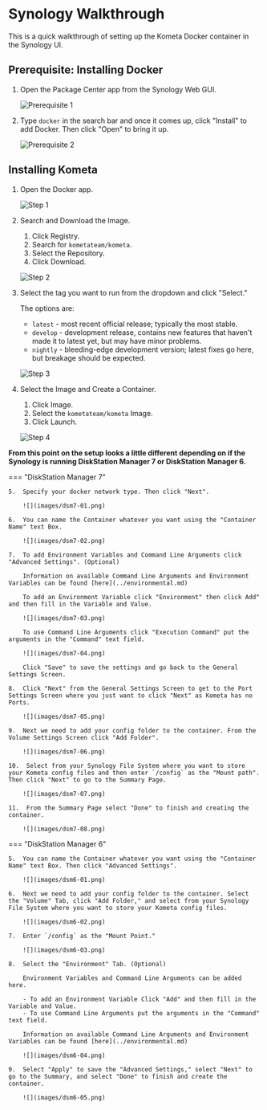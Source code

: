 # Synology Walkthrough

This is a quick walkthrough of setting up the Kometa Docker container in the Synology UI.

## Prerequisite: Installing Docker

1.  Open the Package Center app from the Synology Web GUI.

    ![Prerequisite 1](images/synology-01.png)

2.  Type `docker` in the search bar and once it comes up, click "Install" to add Docker. Then click "Open" to bring it up.

    ![Prerequisite 2](images/synology-02.png)

## Installing Kometa

1.  Open the Docker app.

    ![Step 1](images/synology-03.png)

2.  Search and Download the Image.

    1.  Click Registry.
    2.  Search for `kometateam/kometa`.
    3.  Select the Repository.
    4.  Click Download.

    ![Step 2](images/synology-04.png)

3.  Select the tag you want to run from the dropdown and click "Select."

    The options are:

    - `latest` - most recent official release; typically the most stable.
    - `develop` - development release, contains new features that haven't made it to latest yet, but may have minor problems.
    - `nightly` - bleeding-edge development version; latest fixes go here, but breakage should be expected.

    ![Step 3](images/synology-05.png)

4.  Select the Image and Create a Container.

    1.  Click Image.
    2.  Select the `kometateam/kometa` Image.
    3.  Click Launch.

    ![Step 4](images/synology-06.png)

**From this point on the setup looks a little different depending on if the Synology is running DiskStation Manager 7 or DiskStation Manager 6.**

=== "DiskStation Manager 7"

    5.  Specify your docker network type. Then click "Next".

        ![](images/dsm7-01.png)

    6.  You can name the Container whatever you want using the "Container Name" text Box.

        ![](images/dsm7-02.png)

    7.  To add Environment Variables and Command Line Arguments click "Advanced Settings". (Optional)

        Information on available Command Line Arguments and Environment Variables can be found [here](../environmental.md)

        To add an Environment Variable click "Environment" then click Add" and then fill in the Variable and Value.

        ![](images/dsm7-03.png)

        To use Command Line Arguments click "Execution Command" put the arguments in the "Command" text field.

        ![](images/dsm7-04.png)

        Click "Save" to save the settings and go back to the General Settings Screen.

    8.  Click "Next" from the General Settings Screen to get to the Port Settings Screen where you just want to click "Next" as Kometa has no Ports.

        ![](images/dsm7-05.png)

    9.  Next we need to add your config folder to the container. From the Volume Settings Screen click "Add Folder".

        ![](images/dsm7-06.png)

    10.  Select from your Synology File System where you want to store your Kometa config files and then enter `/config` as the "Mount path". Then click "Next" to go to the Summary Page.

        ![](images/dsm7-07.png)

    11.  From the Summary Page select "Done" to finish and creating the container.

        ![](images/dsm7-08.png)

=== "DiskStation Manager 6"

    5.  You can name the Container whatever you want using the "Container Name" text Box. Then click "Advanced Settings".

        ![](images/dsm6-01.png)

    6.  Next we need to add your config folder to the container. Select the "Volume" Tab, click "Add Folder," and select from your Synology File System where you want to store your Kometa config files.

        ![](images/dsm6-02.png)

    7.  Enter `/config` as the "Mount Point."

        ![](images/dsm6-03.png)

    8.  Select the "Environment" Tab. (Optional)
   
        Environment Variables and Command Line Arguments can be added here.

        - To add an Environment Variable Click "Add" and then fill in the Variable and Value.
        - To use Command Line Arguments put the arguments in the "Command" text field.

        Information on available Command Line Arguments and Environment Variables can be found [here](../environmental.md)

        ![](images/dsm6-04.png)

    9.  Select "Apply" to save the "Advanced Settings," select "Next" to go to the Summary, and select "Done" to finish and create the container.

        ![](images/dsm6-05.png)
